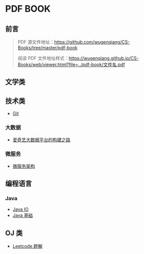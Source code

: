# PDF BOOK

## 前言

> PDF 源文件地址：https://github.com/wugenqiang/CS-Books/tree/master/pdf-book
>
> 阅读 PDF 文件地址样式：https://wugenqiang.github.io/CS-Books/web/viewer.html?file=../pdf-book/文件名.pdf

## 文学类



## 技术类

* [Git](https://wugenqiang.github.io/CS-Books/web/viewer.html?file=../pdf-book/Git.pdf)

### 大数据

* [爱奇艺大数据平台的构建之路](https://wugenqiang.github.io/CS-Books/web/viewer.html?file=../pdf-book/爱奇艺大数据平台的构建之路.pdf)

### 微服务

* [微服务架构](https://wugenqiang.github.io/CS-Books/web/viewer.html?file=../pdf-book/1.6%20Aliyun%20ApasaDB%20Go%20微服务架构.pdf)

## 编程语言

### Java

* [Java IO](https://wugenqiang.github.io/CS-Books/web/viewer.html?file=../pdf-book/Java%20IO.pdf)
* [Java 基础](https://wugenqiang.github.io/CS-Books/web/viewer.html?file=../pdf-book/Java%20基础.pdf)

## OJ 类

* [Leetcode 题解](https://wugenqiang.github.io/CS-Books/web/viewer.html?file=../pdf-book/Leetcode%20题解.pdf)